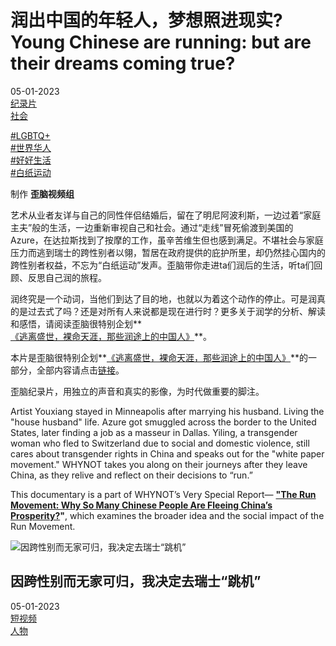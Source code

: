 # 润出中国的年轻人，梦想照进现实? Young Chinese are running: but are their dreams coming true?

05-01-2023  
[纪录片](/wainao-watches/documentaries/)  
[社会](/topics/society/)  

[#LGBTQ+](#lgbtq)  
[#世界华人](#chinese-diaspora)  
[#好好生活](#living-well)  
[#白纸运动](#white-paper-revolution)  

制作 **歪脑视频组**

艺术从业者友详与自己的同性伴侣结婚后，留在了明尼阿波利斯，一边过着“家庭主夫”般的生活，一边重新审视自己和社会。通过“走线”冒死偷渡到美国的Azure，在达拉斯找到了按摩的工作，虽辛苦维生但也感到满足。不堪社会与家庭压力而逃到瑞士的跨性别者以翎，暂居在政府提供的庇护所里，却仍然挂心国内的跨性别者权益，不忘为“白纸运动”发声。歪脑带你走进ta们润后的生活，听ta们回顾、反思自己润的旅程。

润终究是一个动词，当他们到达了目的地，也就以为着这个动作的停止。可是润真的是过去式了吗？还是对所有人来说都是现在进行时？更多关于润学的分析、解读和感悟，请阅读歪脑很特别企划**[《逃离盛世，裸命天涯，那些润途上的中国人》](https://www.wainao.me/wainao-reads/fea-run-from-China-05012023)**。

本片是歪脑很特别企划**[《逃离盛世，裸命天涯，那些润途上的中国人》](https://www.wainao.me/wainao-reads/fea-run-from-China-05012023)**的一部分，全部内容请点击[链接](https://www.wainao.me/wainao-reads/fea-run-from-China-05012023)。

歪脑纪录片，用独立的声音和真实的影像，为时代做重要的脚注。

Artist Youxiang stayed in Minneapolis after marrying his husband. Living the "house husband" life. Azure got smuggled across the border to the United States, later finding a job as a masseur in Dallas. Yiling, a transgender woman who fled to Switzerland due to social and domestic violence, still cares about transgender rights in China and speaks out for the "white paper movement." WHYNOT takes you along on their journeys after they leave China, as they relive and reflect on their decisions to “run.”

This documentary is a part of WHYNOT’s Very Special Report— **["The Run Movement: Why So Many Chinese People Are Fleeing China’s Prosperity?](https://www.wainao.me/wainao-reads/fea-run-from-China-en-07072023)"**, which examines the broader idea and the social impact of the Run Movement.

![因跨性别而无家可归，我决定去瑞士“跳机”](https://www.wainao.me/resizer/v2/6AJFEB7YOVOHDOVO7MCMZKLENU.png?smart=true&auth=30718b16393ac8cc470ab2779adca331994e532c008baba1947f68ba26e09afe&width=960&height=960)

## 因跨性别而无家可归，我决定去瑞士“跳机”

05-01-2023  
[短视频](/wainao-watches/short-videos/)  
[人物](/topics/people/)  